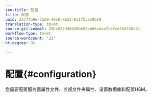 ```yaml
---
seo-title: 配置
title: 配置
uuid: 2a7f4b9e-72d0-4ec0-ab32-831fb5bc9b19
translation-type: tm+mt
source-git-commit: 29bc8323460d9be0fce66cbea7c6fce46df20d61
workflow-type: tm+mt
source-wordcount: '23'
ht-degree: 0%

---
```



# 配置{#configuration}

您需要配置服务器属性文件、监视文件夹属性、设置数据库和配置HSM。
